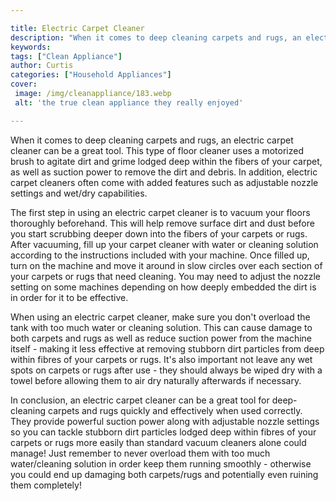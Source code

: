 ```yaml
---

title: Electric Carpet Cleaner
description: "When it comes to deep cleaning carpets and rugs, an electric carpet cleaner can be a great tool. This type of floor cleaner uses a...scroll on and keep learning"
keywords: 
tags: ["Clean Appliance"]
author: Curtis
categories: ["Household Appliances"]
cover: 
 image: /img/cleanappliance/183.webp
 alt: 'the true clean appliance they really enjoyed'

---
```


When it comes to deep cleaning carpets and rugs, an electric carpet cleaner can be a great tool. This type of floor cleaner uses a motorized brush to agitate dirt and grime lodged deep within the fibers of your carpet, as well as suction power to remove the dirt and debris. In addition, electric carpet cleaners often come with added features such as adjustable nozzle settings and wet/dry capabilities.

The first step in using an electric carpet cleaner is to vacuum your floors thoroughly beforehand. This will help remove surface dirt and dust before you start scrubbing deeper down into the fibers of your carpets or rugs. After vacuuming, fill up your carpet cleaner with water or cleaning solution according to the instructions included with your machine. Once filled up, turn on the machine and move it around in slow circles over each section of your carpets or rugs that need cleaning. You may need to adjust the nozzle setting on some machines depending on how deeply embedded the dirt is in order for it to be effective.

When using an electric carpet cleaner, make sure you don't overload the tank with too much water or cleaning solution. This can cause damage to both carpets and rugs as well as reduce suction power from the machine itself - making it less effective at removing stubborn dirt particles from deep within fibres of your carpets or rugs. It's also important not leave any wet spots on carpets or rugs after use - they should always be wiped dry with a towel before allowing them to air dry naturally afterwards if necessary.

In conclusion, an electric carpet cleaner can be a great tool for deep-cleaning carpets and rugs quickly and effectively when used correctly. They provide powerful suction power along with adjustable nozzle settings so you can tackle stubborn dirt particles lodged deep within fibres of your carpets or rugs more easily than standard vacuum cleaners alone could manage! Just remember to never overload them with too much water/cleaning solution in order keep them running smoothly - otherwise you could end up damaging both carpets/rugs and potentially even ruining them completely!
